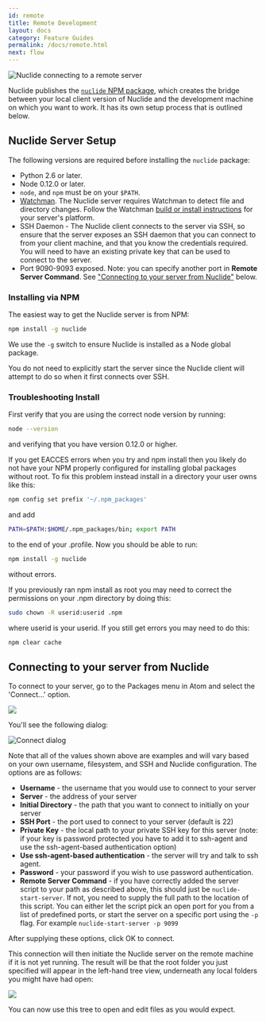 ```yaml
---
id: remote
title: Remote Development
layout: docs
category: Feature Guides
permalink: /docs/remote.html
next: flow
---
```


![Nuclide connecting to a remote server](/static/images/docs/NuclideRemote.gif)

Nuclide publishes the
[`nuclide` NPM package](https://www.npmjs.com/package/nuclide), which creates
the bridge between your local client version of Nuclide and the development
machine on which you want to work. It has its own setup process that is outlined
below.

## Nuclide Server Setup

The following versions are required before installing the `nuclide` package:

+ Python 2.6 or later.
+ Node 0.12.0 or later.
+ `node`, and `npm` must be on your `$PATH`.
+ [Watchman](https://facebook.github.io/watchman). The Nuclide server
requires Watchman to detect file and directory changes. Follow the Watchman
[build or install instructions](http://facebook.github.io/watchman/docs/install.html#build-install)
for your server's platform.
+ SSH Daemon - The Nuclide client connects to the server via SSH, so
ensure that the server exposes an SSH daemon that you can connect to from your
client machine, and that you know the credentials required. You will need to
have an existing private key that can be used to connect to the server.
+ Port 9090-9093 exposed.  Note: you can specify another port in
**Remote Server Command**. See
["Connecting to your server from Nuclide"](#connecting-to-your-server-from-nuclide)
below.

### Installing via NPM

The easiest way to get the Nuclide server is from NPM:

```bash
npm install -g nuclide
```

We use the `-g` switch to ensure Nuclide is installed as a Node global package.

You do not need to explicitly start the server since the Nuclide client will
attempt to do so when it first connects over SSH.

### Troubleshooting Install

First verify that you are using the correct node version by running:

```bash
node --version
```

and verifying that you have version 0.12.0 or higher.

If you get EACCES errors when you try and npm install then you likely do not
have your NPM properly configured for installing global packages without root.
To fix this problem instead install in a directory your user owns like this:

```bash
npm config set prefix '~/.npm_packages'
```

and add

```bash
PATH=$PATH:$HOME/.npm_packages/bin; export PATH
```

to the end of your .profile.  Now you should be able to run:

```bash
npm install -g nuclide
```

without errors.

If you previously ran npm install as root you may need to correct the
permissions on your .npm directory by doing this:

```bash
sudo chown -R userid:userid .npm
```

where userid is your userid.  If you still get errors you may need to do this:

```bash
npm clear cache
```

## Connecting to your server from Nuclide

To connect to your server, go to the Packages menu in Atom and select the
'Connect...' option.

![](/static/images/docs/connect_menu.png)

You'll see the following dialog:

![Connect dialog](/static/images/docs/connect.png)

Note that all of the values shown above are examples and will vary based on
your own username, filesystem, and SSH and Nuclide configuration. The options
are as follows:

+ **Username** - the username that you would use to connect to your server
+ **Server** - the address of your server
+ **Initial Directory** - the path that you want to connect to initially on
your server
+ **SSH Port** - the port used to connect to your server (default is 22)
+ **Private Key** - the local path to your private SSH key for this server
(note: if your key is password protected you have to add it to ssh-agent and use
the ssh-agent-based authentication option)
+ **Use ssh-agent-based authentication** - the server will try and talk to ssh
agent.
+ **Password** - your password if you wish to use password authentication.
+ **Remote Server Command** - if you have correctly added the server script
to your path as described above, this should just be `nuclide-start-server`.
If not, you need to supply the full path to the location of this script. You
can either let the script pick an open port for you from a list of predefined
ports, or start the server on a specific port using the `-p` flag.
For example `nuclide-start-server -p 9099`

After supplying these options, click OK to connect.

This connection will then initiate the Nuclide server on the remote machine if
it is not yet running. The result will be that the root folder you just
specified will appear in the left-hand tree view, underneath any local folders
you might have had open:

![](/static/images/docs/tree_remote.png)

You can now use this tree to open and edit files as you would expect.
